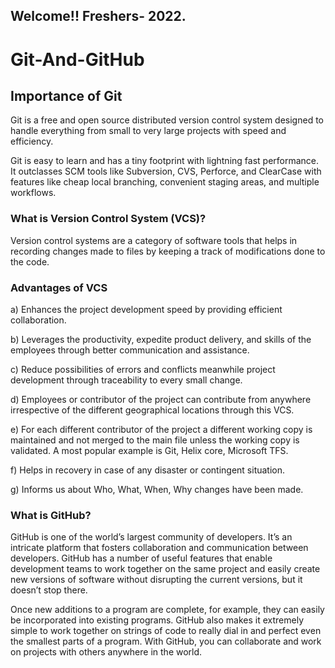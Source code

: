 ## **Welcome!!** Freshers- 2022.
# Git-And-GitHub

## Importance of Git

Git is a free and open source distributed version control system designed to handle everything from small to very large projects with speed and efficiency.

Git is easy to learn and has a tiny footprint with lightning fast performance. It outclasses SCM tools like Subversion, CVS, Perforce, and ClearCase with features like cheap local branching, convenient staging areas, and multiple workflows.

### What is Version Control System (VCS)?

Version control systems are a category of software tools that helps in recording changes made to files by keeping a track of modifications done to the code.

### Advantages of VCS

a) Enhances the project development speed by providing efficient collaboration.

b) Leverages the productivity, expedite product delivery, and skills of the employees through better communication and assistance.

c) Reduce possibilities of errors and conflicts meanwhile project development through traceability to every small change.

d) Employees or contributor of the project can contribute from anywhere irrespective of the different geographical locations through this VCS.

e) For each different contributor of the project a different working copy is maintained and not merged to the main file unless the working copy is validated. A most popular example is Git, Helix core, Microsoft TFS.

f) Helps in recovery in case of any disaster or contingent situation.

g) Informs us about Who, What, When, Why changes have been made.

### What is GitHub?

GitHub is one of the world’s largest community of developers. It’s an intricate platform that fosters collaboration and communication between developers. GitHub has a number of useful features that enable development teams to work together on the same project and easily create new versions of software without disrupting the current versions, but it doesn’t stop there.

Once new additions to a program are complete, for example, they can easily be incorporated into existing programs. GitHub also makes it extremely simple to work together on strings of code to really dial in and perfect even the smallest parts of a program. With GitHub, you can collaborate and work on projects with others anywhere in the world.
